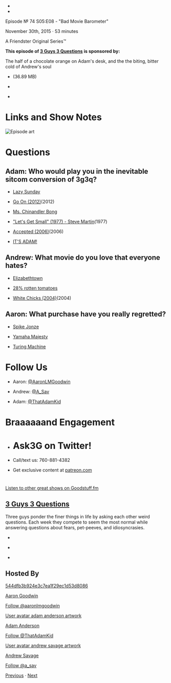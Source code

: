 -

-

Episode № 74 S05:E08 - "Bad Movie Barometer"

November 30th, 2015 · 53 minutes

A Friendster Original Series™

**This episode of [3 Guys 3 Questions](/3g3q) is sponsored by:**

The half of a chocolate orange on Adam's desk, and the the biting, bitter cold of Andrew's soul

- [](http://podcasts-1.feedpress.co/13789/21347.mp3)(36.89 MB)

- [](http://twitter.com/intent/tweet?text=3%20Guys%203%20Questions%20%E2%84%96%2074%20on%20@goodstuff_fm%20-%20http://goodstuff.fm/3g3q/74)

- [](http://www.facebook.com/sharer/sharer.php?u=http://goodstuff.fm/3g3q/74)

# Links and Show Notes

![Episode art](http://l.gdwn.co/1j77o.png)

# Questions

## Adam: Who would play you in the inevitable sitcom conversion of 3g3q?

- [Lazy Sunday](http://www.hulu.com/watch/1397)

- [Go On (2012)](http://www.imdb.com/title/tt2300923/)(2012)

- [Ms. Chinandler Bong](https://www.youtube.com/watch?v=ejRk40vHdhE)

- ["Let's Get Small" (1977) - Steve Martin](http://bit.ly/1SqFySB)(1977)

- [Accepted (2006)](http://www.imdb.com/title/tt0384793/)(2006)

- [IT'S ADAM!](https://i.ytimg.com/vi/q0207d74Hfo/maxresdefault.jpg)

## Andrew: What movie do you love that everyone hates?

- [Elizabethtown](http://www.imdb.com/title/tt0368709/)

- [28% rotten tomatoes](http://www.rottentomatoes.com/m/elizabethtown/)

- [White Chicks (2004)](http://www.imdb.com/title/tt0381707)(2004)

## Aaron: What purchase have you really regretted?

- [Spike Jonze](https://en.wikipedia.org/wiki/Spike_Jonze)

- [Yamaha Majesty](http://www.motorcyclenews.com/bike-reviews/yamaha/majesty-400/2004/)

- [Turing Machine](https://en.wikipedia.org/wiki/Turing_machine)

# Follow Us

- Aaron: [@AaronLMGoodwin](http://twitter.com/aaronlmgoodwin)

- Andrew: [@A_Sav](http://twitter.com/a_sav)

- Adam: [@ThatAdamKid](http://twitter.com/thatadamkid)

# Braaaaaand Engagement

- # Ask3G on Twitter!

- Call/text us: 760-881-4382

- Get exclusive content at [patreon.com](http://www.patreon.com/3g3q)

#

[Listen to other great shows on Goodstuff.fm](http://www.goodstuff.fm)

## [3 Guys 3 Questions](/3g3q)

Three guys ponder the finer things in life by asking each other weird questions. Each week they compete to seem the most normal while answering questions about fears, pet-peeves, and idiosyncrasies.

- [](https://itunes.apple.com/us/podcast/3-guys-3-questions/id914129482)

- [](http://feed.3g3q.co/)

- [](mailto:3guys3questions@gmail.com?cc=sponsorship%40goodstuff.fm&subject=%5BGoodStuff%20FM%5D%20Sponsorship%20Inquiry%20for%203%20Guys%203%20Questions)

## Hosted By

[544dfb3b924e3c7ea1f29ec1d53d8086](/people/aaron-goodwin)[](http://gravatar.com/avatar/544dfb3b924e3c7ea1f29ec1d53d8086.png?s=300&r=pg)

[Aaron Goodwin](/people/aaron-goodwin)

[Follow @aaronlmgoodwin](https://twitter.com/aaronlmgoodwin)

[User avatar adam anderson artwork](/people/adam-anderson)[](https://goodstuffs3.s3.amazonaws.com/uploads/user/avatar/89/user_avatar_adam-anderson_artwork.png)

[Adam Anderson](/people/adam-anderson)

[Follow @ThatAdamKid](https://twitter.com/ThatAdamKid)

[User avatar andrew savage artwork](/people/andrew-savage)[](https://goodstuffs3.s3.amazonaws.com/uploads/user/avatar/95/user_avatar_andrew-savage_artwork.png)

[Andrew Savage](/people/andrew-savage)

[Follow @a_sav](https://twitter.com/a_sav)

[Previous](/3g3q/73) · [Next](/3g3q/75)
